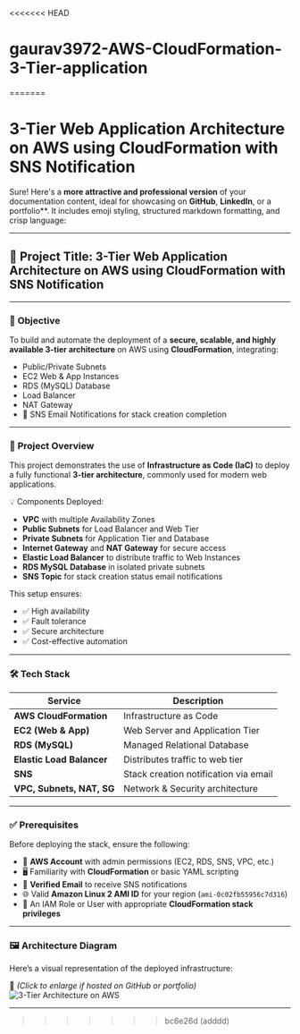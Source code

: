 <<<<<<< HEAD
# gaurav3972-AWS-CloudFormation-3-Tier-application
=======
# **3-Tier Web Application Architecture on AWS using CloudFormation with SNS Notification**
Sure! Here's a **more attractive and professional version** of your documentation content, ideal for showcasing on **GitHub**, **LinkedIn**, or a portfolio\*\*. It includes emoji styling, structured markdown formatting, and crisp language:

---

## 🚀 Project Title: **3-Tier Web Application Architecture on AWS using CloudFormation with SNS Notification**

---

### 🎯 **Objective**

To build and automate the deployment of a **secure, scalable, and highly available 3-tier architecture** on AWS using **CloudFormation**, integrating:

* Public/Private Subnets
* EC2 Web & App Instances
* RDS (MySQL) Database
* Load Balancer
* NAT Gateway
* 📩 SNS Email Notifications for stack creation completion

---

### 🧠 **Project Overview**

This project demonstrates the use of **Infrastructure as Code (IaC)** to deploy a fully functional **3-tier architecture**, commonly used for modern web applications.

💡 Components Deployed:

* **VPC** with multiple Availability Zones
* **Public Subnets** for Load Balancer and Web Tier
* **Private Subnets** for Application Tier and Database
* **Internet Gateway** and **NAT Gateway** for secure access
* **Elastic Load Balancer** to distribute traffic to Web Instances
* **RDS MySQL Database** in isolated private subnets
* **SNS Topic** for stack creation status email notifications

This setup ensures:

* ✅ High availability
* ✅ Fault tolerance
* ✅ Secure architecture
* ✅ Cost-effective automation

---

### 🛠️ **Tech Stack**

| Service                   | Description                           |
| ------------------------- | ------------------------------------- |
| **AWS CloudFormation**    | Infrastructure as Code                |
| **EC2 (Web & App)**       | Web Server and Application Tier       |
| **RDS (MySQL)**           | Managed Relational Database           |
| **Elastic Load Balancer** | Distributes traffic to web tier       |
| **SNS**                   | Stack creation notification via email |
| **VPC, Subnets, NAT, SG** | Network & Security architecture       |

---

### ✅ **Prerequisites**

Before deploying the stack, ensure the following:

* 🔐 **AWS Account** with admin permissions (EC2, RDS, SNS, VPC, etc.)
* 🖥️ Familiarity with **CloudFormation** or basic YAML scripting
* 📧 **Verified Email** to receive SNS notifications
* 🌐 Valid **Amazon Linux 2 AMI ID** for your region (`ami-0c02fb55956c7d316`)
* 🧾 An IAM Role or User with appropriate **CloudFormation stack privileges**

---

### 🖼️ **Architecture Diagram**

Here’s a visual representation of the deployed infrastructure:

📎 *(Click to enlarge if hosted on GitHub or portfolio)*
![3-Tier Architecture on AWS](./A_diagram_illustrates_a_three-tier_architecture_on.png)

---
>>>>>>> bc6e26d (adddd)
